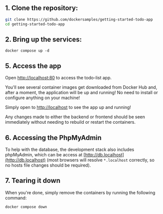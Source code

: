 ## 1. Clone the repository:

```sh
git clone https://github.com/dockersamples/getting-started-todo-app
cd getting-started-todo-app
```



## 2. Bring up the services:

```
docker compose up -d
```

## 5. Access the app

Open [http://localhost:80](http://localhost:80) to access the todo-list app.



You'll see several container images get downloaded from Docker Hub and, after a
moment, the application will be up and running! No need to install or configure
anything on your machine!

Simply open to [http://localhost](http://localhost) to see the app up and running!

Any changes made to either the backend or frontend should be seen immediately
without needing to rebuild or restart the containers.

## 6. Accessing the PhpMyAdmin

To help with the database, the development stack also includes phpMyAdmin, which
can be access at [http://db.localhost](http://db.localhost) (most browsers will 
resolve `*.localhost` correctly, so no hosts file changes should be required).

## 7. Tearing it down

When you're done, simply remove the containers by running the following command:

```
docker compose down
```




